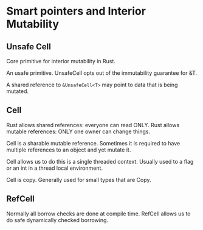 # Smart pointers and Interior Mutability


## Unsafe Cell

Core primitive for interior mutability in Rust.

An usafe primitive. UnsafeCell opts out of the immutability guarantee for &T.

A shared reference to `&UnsafeCell<T>` may point to data that is being mutated.




## Cell

Rust allows shared references: everyone can read ONLY.
Rust allows mutable references: ONLY one owner can change things.

Cell is a sharable mutable reference. Sometimes it is required to have multiple references to an object and yet mutate it.

Cell allows us to do this is a single threaded context. Usually used to a flag or an int in a thread local environment.

Cell is copy. Generally used for small types that are Copy.


## RefCell

Normally all borrow checks are done at compile time. 
RefCell allows us to do safe dynamically checked borrowing.


